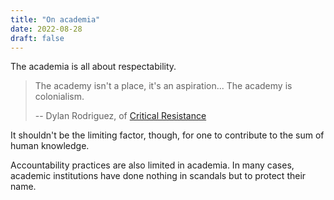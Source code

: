 ```yaml
---
title: "On academia"
date: 2022-08-28
draft: false
---
```


The academia is all about respectability.

> The academy isn't a place, it's an aspiration...
> The academy is colonialism.
>
> -- Dylan Rodriguez, of [Critical Resistance](https://criticalresistance.org)

It shouldn't be the limiting factor, though,
for one to contribute to the sum of human knowledge.

Accountability practices are also limited in academia. In many cases,
academic institutions have done nothing in scandals but to protect their
name.
